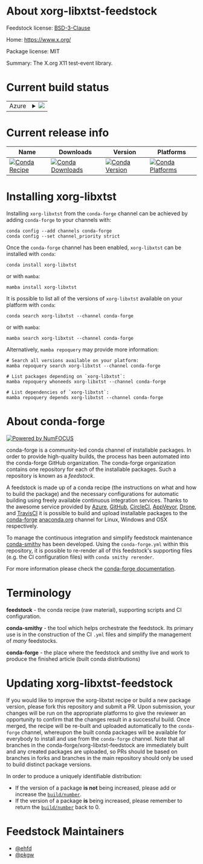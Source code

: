 About xorg-libxtst-feedstock
============================

Feedstock license: [BSD-3-Clause](https://github.com/conda-forge/xorg-libxtst-feedstock/blob/main/LICENSE.txt)

Home: https://www.x.org/

Package license: MIT

Summary: The X.org X11 test-event library.

Current build status
====================


<table>
    
  <tr>
    <td>Azure</td>
    <td>
      <details>
        <summary>
          <a href="https://dev.azure.com/conda-forge/feedstock-builds/_build/latest?definitionId=2197&branchName=main">
            <img src="https://dev.azure.com/conda-forge/feedstock-builds/_apis/build/status/xorg-libxtst-feedstock?branchName=main">
          </a>
        </summary>
        <table>
          <thead><tr><th>Variant</th><th>Status</th></tr></thead>
          <tbody><tr>
              <td>linux_64</td>
              <td>
                <a href="https://dev.azure.com/conda-forge/feedstock-builds/_build/latest?definitionId=2197&branchName=main">
                  <img src="https://dev.azure.com/conda-forge/feedstock-builds/_apis/build/status/xorg-libxtst-feedstock?branchName=main&jobName=linux&configuration=linux%20linux_64_" alt="variant">
                </a>
              </td>
            </tr><tr>
              <td>linux_aarch64</td>
              <td>
                <a href="https://dev.azure.com/conda-forge/feedstock-builds/_build/latest?definitionId=2197&branchName=main">
                  <img src="https://dev.azure.com/conda-forge/feedstock-builds/_apis/build/status/xorg-libxtst-feedstock?branchName=main&jobName=linux&configuration=linux%20linux_aarch64_" alt="variant">
                </a>
              </td>
            </tr><tr>
              <td>linux_ppc64le</td>
              <td>
                <a href="https://dev.azure.com/conda-forge/feedstock-builds/_build/latest?definitionId=2197&branchName=main">
                  <img src="https://dev.azure.com/conda-forge/feedstock-builds/_apis/build/status/xorg-libxtst-feedstock?branchName=main&jobName=linux&configuration=linux%20linux_ppc64le_" alt="variant">
                </a>
              </td>
            </tr><tr>
              <td>osx_64</td>
              <td>
                <a href="https://dev.azure.com/conda-forge/feedstock-builds/_build/latest?definitionId=2197&branchName=main">
                  <img src="https://dev.azure.com/conda-forge/feedstock-builds/_apis/build/status/xorg-libxtst-feedstock?branchName=main&jobName=osx&configuration=osx%20osx_64_" alt="variant">
                </a>
              </td>
            </tr><tr>
              <td>osx_arm64</td>
              <td>
                <a href="https://dev.azure.com/conda-forge/feedstock-builds/_build/latest?definitionId=2197&branchName=main">
                  <img src="https://dev.azure.com/conda-forge/feedstock-builds/_apis/build/status/xorg-libxtst-feedstock?branchName=main&jobName=osx&configuration=osx%20osx_arm64_" alt="variant">
                </a>
              </td>
            </tr><tr>
              <td>win_64</td>
              <td>
                <a href="https://dev.azure.com/conda-forge/feedstock-builds/_build/latest?definitionId=2197&branchName=main">
                  <img src="https://dev.azure.com/conda-forge/feedstock-builds/_apis/build/status/xorg-libxtst-feedstock?branchName=main&jobName=win&configuration=win%20win_64_" alt="variant">
                </a>
              </td>
            </tr>
          </tbody>
        </table>
      </details>
    </td>
  </tr>
</table>

Current release info
====================

| Name | Downloads | Version | Platforms |
| --- | --- | --- | --- |
| [![Conda Recipe](https://img.shields.io/badge/recipe-xorg--libxtst-green.svg)](https://anaconda.org/conda-forge/xorg-libxtst) | [![Conda Downloads](https://img.shields.io/conda/dn/conda-forge/xorg-libxtst.svg)](https://anaconda.org/conda-forge/xorg-libxtst) | [![Conda Version](https://img.shields.io/conda/vn/conda-forge/xorg-libxtst.svg)](https://anaconda.org/conda-forge/xorg-libxtst) | [![Conda Platforms](https://img.shields.io/conda/pn/conda-forge/xorg-libxtst.svg)](https://anaconda.org/conda-forge/xorg-libxtst) |

Installing xorg-libxtst
=======================

Installing `xorg-libxtst` from the `conda-forge` channel can be achieved by adding `conda-forge` to your channels with:

```
conda config --add channels conda-forge
conda config --set channel_priority strict
```

Once the `conda-forge` channel has been enabled, `xorg-libxtst` can be installed with `conda`:

```
conda install xorg-libxtst
```

or with `mamba`:

```
mamba install xorg-libxtst
```

It is possible to list all of the versions of `xorg-libxtst` available on your platform with `conda`:

```
conda search xorg-libxtst --channel conda-forge
```

or with `mamba`:

```
mamba search xorg-libxtst --channel conda-forge
```

Alternatively, `mamba repoquery` may provide more information:

```
# Search all versions available on your platform:
mamba repoquery search xorg-libxtst --channel conda-forge

# List packages depending on `xorg-libxtst`:
mamba repoquery whoneeds xorg-libxtst --channel conda-forge

# List dependencies of `xorg-libxtst`:
mamba repoquery depends xorg-libxtst --channel conda-forge
```


About conda-forge
=================

[![Powered by
NumFOCUS](https://img.shields.io/badge/powered%20by-NumFOCUS-orange.svg?style=flat&colorA=E1523D&colorB=007D8A)](https://numfocus.org)

conda-forge is a community-led conda channel of installable packages.
In order to provide high-quality builds, the process has been automated into the
conda-forge GitHub organization. The conda-forge organization contains one repository
for each of the installable packages. Such a repository is known as a *feedstock*.

A feedstock is made up of a conda recipe (the instructions on what and how to build
the package) and the necessary configurations for automatic building using freely
available continuous integration services. Thanks to the awesome service provided by
[Azure](https://azure.microsoft.com/en-us/services/devops/), [GitHub](https://github.com/),
[CircleCI](https://circleci.com/), [AppVeyor](https://www.appveyor.com/),
[Drone](https://cloud.drone.io/welcome), and [TravisCI](https://travis-ci.com/)
it is possible to build and upload installable packages to the
[conda-forge](https://anaconda.org/conda-forge) [anaconda.org](https://anaconda.org/)
channel for Linux, Windows and OSX respectively.

To manage the continuous integration and simplify feedstock maintenance
[conda-smithy](https://github.com/conda-forge/conda-smithy) has been developed.
Using the ``conda-forge.yml`` within this repository, it is possible to re-render all of
this feedstock's supporting files (e.g. the CI configuration files) with ``conda smithy rerender``.

For more information please check the [conda-forge documentation](https://conda-forge.org/docs/).

Terminology
===========

**feedstock** - the conda recipe (raw material), supporting scripts and CI configuration.

**conda-smithy** - the tool which helps orchestrate the feedstock.
                   Its primary use is in the construction of the CI ``.yml`` files
                   and simplify the management of *many* feedstocks.

**conda-forge** - the place where the feedstock and smithy live and work to
                  produce the finished article (built conda distributions)


Updating xorg-libxtst-feedstock
===============================

If you would like to improve the xorg-libxtst recipe or build a new
package version, please fork this repository and submit a PR. Upon submission,
your changes will be run on the appropriate platforms to give the reviewer an
opportunity to confirm that the changes result in a successful build. Once
merged, the recipe will be re-built and uploaded automatically to the
`conda-forge` channel, whereupon the built conda packages will be available for
everybody to install and use from the `conda-forge` channel.
Note that all branches in the conda-forge/xorg-libxtst-feedstock are
immediately built and any created packages are uploaded, so PRs should be based
on branches in forks and branches in the main repository should only be used to
build distinct package versions.

In order to produce a uniquely identifiable distribution:
 * If the version of a package **is not** being increased, please add or increase
   the [``build/number``](https://docs.conda.io/projects/conda-build/en/latest/resources/define-metadata.html#build-number-and-string).
 * If the version of a package **is** being increased, please remember to return
   the [``build/number``](https://docs.conda.io/projects/conda-build/en/latest/resources/define-metadata.html#build-number-and-string)
   back to 0.

Feedstock Maintainers
=====================

* [@ehfd](https://github.com/ehfd/)
* [@pkgw](https://github.com/pkgw/)

